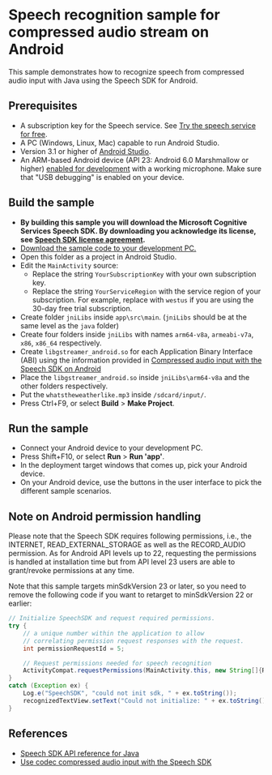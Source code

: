 # Speech recognition sample for compressed audio stream on Android

This sample demonstrates how to recognize speech from compressed audio input with Java using the Speech SDK for Android.

## Prerequisites

* A subscription key for the Speech service. See [Try the speech service for free](https://docs.microsoft.com/azure/cognitive-services/speech-service/get-started).
* A PC (Windows, Linux, Mac) capable to run Android Studio.
* Version 3.1 or higher of [Android Studio](https://developer.android.com/studio/).
* An ARM-based Android device (API 23: Android 6.0 Marshmallow or higher) [enabled for development](https://developer.android.com/studio/debug/dev-options) with a working microphone. Make sure that "USB debugging" is enabled on your device.

## Build the sample

* **By building this sample you will download the Microsoft Cognitive Services Speech SDK. By downloading you acknowledge its license, see [Speech SDK license agreement](https://aka.ms/csspeech/license201809).**
* [Download the sample code to your development PC.](/README.md#get-the-samples)
* Open this folder as a project in Android Studio.
* Edit the `MainActivity` source:
  * Replace the string `YourSubscriptionKey` with your own subscription key.
  * Replace the string `YourServiceRegion` with the service region of your subscription.
    For example, replace with `westus` if you are using the 30-day free trial subscription.
* Create folder `jniLibs` inside `app\src\main`. (`jniLibs` should be at the same level as the `java` folder)
* Create four folders inside `jniLibs` with names `arm64-v8a`, `armeabi-v7a`, `x86`, `x86_64` respectively.
* Create `libgstreamer_android.so` for each Application Binary Interface (ABI) using the information provided in  [Compressed audio input with the Speech SDK on Android](https://docs.microsoft.com/azure/cognitive-services/speech-service/how-to-use-codec-compressed-audio-input-streams-android)
* Place the `libgstreamer_android.so` inside `jniLibs\arm64-v8a` and the other folders respectively. 
* Put the `whatstheweatherlike.mp3` inside `/sdcard/input/`.
* Press Ctrl+F9, or select **Build** \> **Make Project**.

## Run the sample

* Connect your Android device to your development PC.
* Press Shift+F10, or select **Run** \> **Run 'app'**.
* In the deployment target windows that comes up, pick your Android device.
* On your Android device, use the buttons in the user interface to pick the different sample scenarios.

## Note on Android permission handling

Please note that the Speech SDK requires following permissions, i.e., the INTERNET, READ_EXTERNAL_STORAGE as well as the RECORD_AUDIO permission. As for Android API levels up to 22, requesting the permissions is handled at installation time but from API level 23 users are able to grant/revoke permissions at any time.

Note that this sample targets minSdkVersion 23 or later, so you need to remove the following code if you want to retarget to minSdkVersion 22 or earlier:

```java
// Initialize SpeechSDK and request required permissions.
try {
    // a unique number within the application to allow
    // correlating permission request responses with the request.
    int permissionRequestId = 5;

    // Request permissions needed for speech recognition
    ActivityCompat.requestPermissions(MainActivity.this, new String[]{RECORD_AUDIO, INTERNET, READ_EXTERNAL_STORAGE}, permissionRequestId);
}
catch (Exception ex) {
    Log.e("SpeechSDK", "could not init sdk, " + ex.toString());
    recognizedTextView.setText("Could not initialize: " + ex.toString());
}
```

## References

* [Speech SDK API reference for Java](https://aka.ms/csspeech/javaref)
* [Use codec compressed audio input with the Speech SDK](https://docs.microsoft.com/azure/cognitive-services/speech-service/how-to-use-codec-compressed-audio-input-streams?tabs=debian&pivots=programming-language-java)
